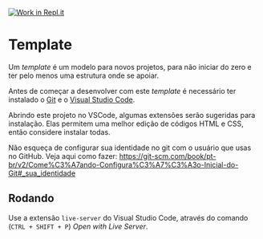 [![Work in Repl.it](https://classroom.github.com/assets/work-in-replit-14baed9a392b3a25080506f3b7b6d57f295ec2978f6f33ec97e36a161684cbe9.svg)](https://classroom.github.com/online_ide?assignment_repo_id=3400194&assignment_repo_type=AssignmentRepo)
# Template

Um _template_ é um modelo para novos projetos, para não iniciar do zero e ter pelo menos uma estrutura onde se apoiar.

Antes de começar a desenvolver com este _template_ é necessário ter instalado o [Git](https://git-scm.com/download/win) e o [Visual Studio Code](https://code.visualstudio.com/).

Abrindo este projeto no VSCode, algumas extensões serão sugeridas para instalação. Elas permitem uma melhor edição de códigos HTML e CSS, então considere instalar todas.

Não esqueça de configurar sua identidade no git com o usuário que usas no GitHub. Veja aqui como fazer: <https://git-scm.com/book/pt-br/v2/Come%C3%A7ando-Configura%C3%A7%C3%A3o-Inicial-do-Git#_sua_identidade>

## Rodando

Use a extensão `live-server` do Visual Studio Code, através do comando (`CTRL + SHIFT + P`) _Open with Live Server_.

